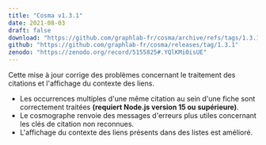```yaml
---
title: "Cosma v1.3.1"
date: 2021-08-03
draft: false
download: "https://github.com/graphlab-fr/cosma/archive/refs/tags/1.3.1.zip"
github: "https://github.com/graphlab-fr/cosma/releases/tag/1.3.1"
zenodo: "https://zenodo.org/record/5155825#.YQlKMi0isUE"
---
```


Cette mise à jour corrige des problèmes concernant le traitement des citations et l'affichage du contexte des liens.

- Les occurrences multiples d'une même citation au sein d'une fiche sont correctement traitées **(requiert Node.js version 15 ou supérieure)**.
- Le cosmographe renvoie des messages d'erreurs plus utiles concernant les clés de citation non reconnues.
- L'affichage du contexte des liens présents dans des listes est amélioré.